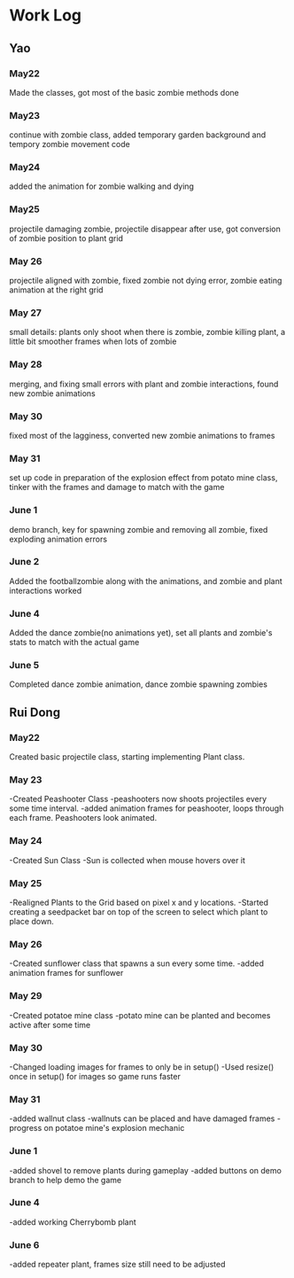 # Work Log

## Yao 
### May22
Made the classes, got most of the basic zombie methods done
### May23
continue with zombie class, added temporary garden background and tempory zombie movement code
### May24
added the animation for zombie walking and dying
### May25
projectile damaging zombie, projectile disappear after use, got conversion of zombie position to plant grid
### May 26
projectile aligned with zombie, fixed zombie not dying error, zombie eating animation at the right grid
### May 27
small details: plants only shoot when there is zombie, zombie killing plant, a little bit smoother frames when lots of zombie
### May 28
merging, and fixing small errors with plant and zombie interactions, found new zombie animations
### May 30
fixed most of the lagginess, converted new zombie animations to frames
### May 31
set up code in preparation of the explosion effect from potato mine class, tinker with the frames and damage to match with the game
### June 1
demo branch, key for spawning zombie and removing all zombie, fixed exploding animation errors
### June 2
Added the footballzombie along with the animations, and zombie and plant interactions worked
### June 4
Added the dance zombie(no animations yet), set all plants and zombie's stats to match with the actual game
### June 5
Completed dance zombie animation, dance zombie spawning zombies
## Rui Dong

### May22

Created basic projectile class, starting implementing Plant class.

### May 23

-Created Peashooter Class
-peashooters now shoots projectiles every some time interval.
-added animation frames for peashooter, loops through each frame. Peashooters look animated.
### May 24
-Created Sun Class
-Sun is collected when mouse hovers over it
### May 25
-Realigned Plants to the Grid based on pixel x and y locations. 
-Started creating a seedpacket bar on top of the screen to select which plant to place down.
### May 26
-Created sunflower class that spawns a sun every some time.
-added animation frames for sunflower
### May 29
-Created potatoe mine class
-potato mine can be planted and becomes active after some time
### May 30
-Changed loading images for frames to only be in setup()
-Used resize() once in setup() for images so game runs faster
### May 31
-added wallnut class
-wallnuts can be placed and have damaged frames
-progress on potatoe mine's explosion mechanic
### June 1
-added shovel to remove plants during gameplay
-added buttons on demo branch to help demo the game
### June 4
-added working Cherrybomb plant
### June 6
-added repeater plant, frames size still need to be adjusted
